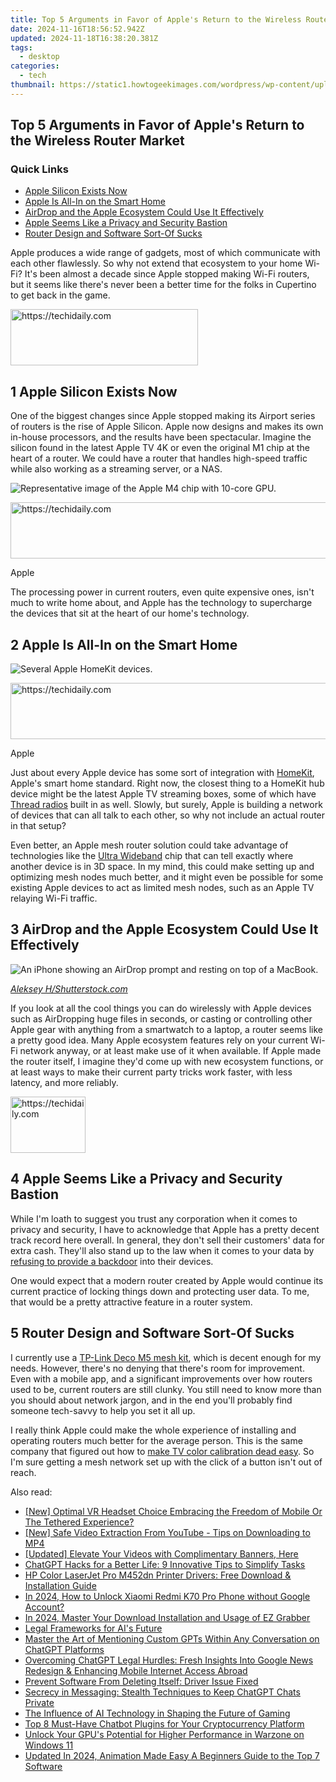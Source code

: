 ```yaml
---
title: Top 5 Arguments in Favor of Apple's Return to the Wireless Router Market
date: 2024-11-16T18:56:52.942Z
updated: 2024-11-18T16:38:20.381Z
tags:
  - desktop
categories:
  - tech
thumbnail: https://static1.howtogeekimages.com/wordpress/wp-content/uploads/2024/07/an-ai-generated-concept-image-of-what-an-apple-router-could-look-like.png
---
```


## Top 5 Arguments in Favor of Apple's Return to the Wireless Router Market

### Quick Links

* [Apple Silicon Exists Now](https://some-techniques.techidaily.com/2024-approved-from-shadows-to-highlights-the-ultimate-lightroom-hdr-guide/)
* [Apple Is All-In on the Smart Home](https://youtube-videos.techidaily.com/boost-your-revenue-yielding-earnings-from-youtube-at-500-followers/)
* [AirDrop and the Apple Ecosystem Could Use It Effectively](https://extra-tips.techidaily.com/2024-approved-a-visual-voyage-exploring-pexels-for-perfect-shots/)
* [Apple Seems Like a Privacy and Security Bastion](https://facebook-record-videos.techidaily.com/new-2024-approved-a-step-by-step-tutorial-to-monetize-product-videography/)
* [Router Design and Software Sort-Of Sucks](https://easy-unlock-android.techidaily.com/in-2024-still-using-pattern-locks-with-nokia-c32-tips-tricks-and-helpful-advice-by-drfone-android/)

 Apple produces a wide range of gadgets, most of which communicate with each other flawlessly. So why not extend that ecosystem to your home Wi-Fi? It's been almost a decade since Apple stopped making Wi-Fi routers, but it seems like there's never been a better time for the folks in Cupertino to get back in the game.

<!-- affiliate ads begin -->
<a href="https://dhgate.sjv.io/c/5597632/2106655/12108" target="_top" id="2106655">
  <img src="//a.impactradius-go.com/display-ad/12108-2106655" border="0" alt="https://techidaily.com" width="300" height="90"/>
</a>
<img height="0" width="0" src="https://dhgate.sjv.io/i/5597632/2106655/12108" style="position:absolute;visibility:hidden;" border="0" />
<!-- affiliate ads end -->

## 1  Apple Silicon Exists Now 

 One of the biggest changes since Apple stopped making its Airport series of routers is the rise of Apple Silicon. Apple now designs and makes its own in-house processors, and the results have been spectacular. Imagine the silicon found in the latest Apple TV 4K or even the original M1 chip at the heart of a router. We could have a router that handles high-speed traffic while also working as a streaming server, or a NAS.

![Representative image of the Apple M4 chip with 10-core GPU.](https://static1.howtogeekimages.com/wordpress/wp-content/uploads/2024/05/apple-m4-silicon-s-gpu.png) 

<!-- affiliate ads begin -->
<a href="https://imp.i357552.net/c/5597632/1013424/11832" target="_top" id="1013424">
  <img src="//a.impactradius-go.com/display-ad/11832-1013424" border="0" alt="https://techidaily.com" width="728" height="90"/>
</a>
<img height="0" width="0" src="https://imp.i357552.net/i/5597632/1013424/11832" style="position:absolute;visibility:hidden;" border="0" />
<!-- affiliate ads end -->

Apple

 The processing power in current routers, even quite expensive ones, isn't much to write home about, and Apple has the technology to supercharge the devices that sit at the heart of our home's technology.

## 2  Apple Is All-In on the Smart Home 

![Several Apple HomeKit devices.](https://static1.howtogeekimages.com/wordpress/wp-content/uploads/2024/03/lockup-hero-large_2x.jpeg) 

<!-- affiliate ads begin -->
<a href="https://appsumo.8odi.net/c/5597632/2068426/7443" target="_top" id="2068426">
  <img src="//a.impactradius-go.com/display-ad/7443-2068426" border="0" alt="https://techidaily.com" width="728" height="90"/>
</a>
<img height="0" width="0" src="https://appsumo.8odi.net/i/5597632/2068426/7443" style="position:absolute;visibility:hidden;" border="0" />
<!-- affiliate ads end -->

Apple

 Just about every Apple device has some sort of integration with [HomeKit](https://sim-unlock.techidaily.com/in-2024-the-best-android-unlock-software-for-oppo-k11x-device-top-5-picks-to-remove-android-locks-by-drfone-android/), Apple's smart home standard. Right now, the closest thing to a HomeKit hub device might be the latest Apple TV streaming boxes, some of which have [Thread radios](https://win-amazing.techidaily.com/download-nvidia-quadro-drivers-for-windows-11-latest-direct-device-control-dch-versions/) built in as well. Slowly, but surely, Apple is building a network of devices that can all talk to each other, so why not include an actual router in that setup?

 Even better, an Apple mesh router solution could take advantage of technologies like the [Ultra Wideband](https://easy-unlock-android.techidaily.com/in-2024-a-perfect-guide-to-remove-or-disable-google-smart-lock-on-realme-c67-4g-by-drfone-android/) chip that can tell exactly where another device is in 3D space. In my mind, this could make setting up and optimizing mesh nodes much better, and it might even be possible for some existing Apple devices to act as limited mesh nodes, such as an Apple TV relaying Wi-Fi traffic.

## 3  AirDrop and the Apple Ecosystem Could Use It Effectively 

![An iPhone showing an AirDrop prompt and resting on top of a MacBook.](https://static1.howtogeekimages.com/wordpress/wp-content/uploads/2022/07/iphone-airdrop-macbook.jpg) 

_[Aleksey H/Shutterstock.com](https://www.shutterstock.com/image-photo/moscow-russia-may-18-2020-black-1734553484)_

 If you look at all the cool things you can do wirelessly with Apple devices such as AirDropping huge files in seconds, or casting or controlling other Apple gear with anything from a smartwatch to a laptop, a router seems like a pretty good idea. Many Apple ecosystem features rely on your current Wi-Fi network anyway, or at least make use of it when available. If Apple made the router itself, I imagine they'd come up with new ecosystem functions, or at least ways to make their current party tricks work faster, with less latency, and more reliably.

<!-- affiliate ads begin -->
<a href="https://aligracehair.sjv.io/c/5597632/2135393/19272" target="_top" id="2135393">
  <img src="//a.impactradius-go.com/display-ad/19272-2135393" border="0" alt="https://techidaily.com" width="120" height="90"/>
</a>
<img height="0" width="0" src="https://aligracehair.sjv.io/i/5597632/2135393/19272" style="position:absolute;visibility:hidden;" border="0" />
<!-- affiliate ads end -->

## 4  Apple Seems Like a Privacy and Security Bastion 

 While I'm loath to suggest you trust any corporation when it comes to privacy and security, I have to acknowledge that Apple has a pretty decent track record here overall. In general, they don't sell their customers' data for extra cash. They'll also stand up to the law when it comes to your data by [refusing to provide a backdoor](https://www.cnbc.com/2020/01/14/apple-refuses-barr-request-to-unlock-pensacola-shooters-iphones.html) into their devices.

 One would expect that a modern router created by Apple would continue its current practice of locking things down and protecting user data. To me, that would be a pretty attractive feature in a router system.

## 5  Router Design and Software Sort-Of Sucks 

 I currently use a [TP-Link Deco M5 mesh kit](https://www.amazon.com/TP-Link-Deco-Whole-Home-System/dp/B06WVCB862/?tag=hotoge-20&ascsubtag=UUhtgUeUpU2004475&asc%5Frefurl=https%3A%2F%2Fwww.howtogeek.com%2Freasons-apple-should-make-wi-fi-routers-again%2F&asc%5Fcampaign=Short-Term), which is decent enough for my needs. However, there's no denying that there's room for improvement. Even with a mobile app, and a significant improvements over how routers used to be, current routers are still clunky. You still need to know more than you should about network jargon, and in the end you'll probably find someone tech-savvy to help you set it all up.

 I really think Apple could make the whole experience of installing and operating routers much better for the average person. This is the same company that figured out how to [make TV color calibration dead easy](https://screen-video-capture.techidaily.com/updated-in-2024-mastering-mac-streamnetflix-with-screen-capture/). So I'm sure getting a mesh network set up with the click of a button isn't out of reach.

<ins class="adsbygoogle"
     style="display:block"
     data-ad-format="autorelaxed"
     data-ad-client="ca-pub-7571918770474297"
     data-ad-slot="1223367746"></ins>

<ins class="adsbygoogle"
     style="display:block"
     data-ad-client="ca-pub-7571918770474297"
     data-ad-slot="8358498916"
     data-ad-format="auto"
     data-full-width-responsive="true"></ins>

<span class="atpl-alsoreadstyle">Also read:</span>
<div><ul>
<li><a href="https://extra-approaches.techidaily.com/new-optimal-vr-headset-choice-embracing-the-freedom-of-mobile-or-the-tethered-experience/"><u>[New] Optimal VR Headset Choice Embracing the Freedom of Mobile Or The Tethered Experience?</u></a></li>
<li><a href="https://youtube-stream.techidaily.com/new-safe-video-extraction-from-youtube-tips-on-downloading-to-mp4/"><u>[New] Safe Video Extraction From YouTube - Tips on Downloading to MP4</u></a></li>
<li><a href="https://youtube-zero.techidaily.com/ed-elevate-your-videos-with-complimentary-banners-here/"><u>[Updated] Elevate Your Videos with Complimentary Banners, Here</u></a></li>
<li><a href="https://tech-haven.techidaily.com/chatgpt-hacks-for-a-better-life-9-innovative-tips-to-simplify-tasks/"><u>ChatGPT Hacks for a Better Life: 9 Innovative Tips to Simplify Tasks</u></a></li>
<li><a href="https://hardware-updates.techidaily.com/hp-color-laserjet-pro-m452dn-printer-drivers-free-download-and-installation-guide/"><u>HP Color LaserJet Pro M452dn Printer Drivers: Free Download & Installation Guide</u></a></li>
<li><a href="https://unlock-android.techidaily.com/in-2024-how-to-unlock-xiaomi-redmi-k70-pro-phone-without-google-account-by-drfone-android/"><u>In 2024, How to Unlock Xiaomi Redmi K70 Pro Phone without Google Account?</u></a></li>
<li><a href="https://visual-screen-recording.techidaily.com/in-2024-master-your-download-installation-and-usage-of-ez-grabber/"><u>In 2024, Master Your Download Installation and Usage of EZ Grabber</u></a></li>
<li><a href="https://tech-haven.techidaily.com/legal-frameworks-for-ais-future/"><u>Legal Frameworks for AI's Future</u></a></li>
<li><a href="https://tech-haven.techidaily.com/master-the-art-of-mentioning-custom-gpts-within-any-conversation-on-chatgpt-platforms/"><u>Master the Art of Mentioning Custom GPTs Within Any Conversation on ChatGPT Platforms</u></a></li>
<li><a href="https://tech-haven.techidaily.com/overcoming-chatgpt-legal-hurdles-fresh-insights-into-google-news-redesign-and-enhancing-mobile-internet-access-abroad/"><u>Overcoming ChatGPT Legal Hurdles: Fresh Insights Into Google News Redesign & Enhancing Mobile Internet Access Abroad</u></a></li>
<li><a href="https://driver-error.techidaily.com/prevent-software-from-deleting-itself-driver-issue-fixed/"><u>Prevent Software From Deleting Itself: Driver Issue Fixed</u></a></li>
<li><a href="https://tech-haven.techidaily.com/secrecy-in-messaging-stealth-techniques-to-keep-chatgpt-chats-private/"><u>Secrecy in Messaging: Stealth Techniques to Keep ChatGPT Chats Private</u></a></li>
<li><a href="https://tech-haven.techidaily.com/the-influence-of-ai-technology-in-shaping-the-future-of-gaming/"><u>The Influence of AI Technology in Shaping the Future of Gaming</u></a></li>
<li><a href="https://tech-haven.techidaily.com/top-8-must-have-chatbot-plugins-for-your-cryptocurrency-platform/"><u>Top 8 Must-Have Chatbot Plugins for Your Cryptocurrency Platform</u></a></li>
<li><a href="https://win-solutions.techidaily.com/unlock-your-gpus-potential-for-higher-performance-in-warzone-on-windows-11/"><u>Unlock Your GPU's Potential for Higher Performance in Warzone on Windows 11</u></a></li>
<li><a href="https://ai-video-apps.techidaily.com/updated-in-2024-animation-made-easy-a-beginners-guide-to-the-top-7-software/"><u>Updated In 2024, Animation Made Easy A Beginners Guide to the Top 7 Software</u></a></li>
</ul></div>

